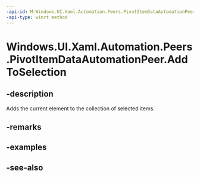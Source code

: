```yaml
---
-api-id: M:Windows.UI.Xaml.Automation.Peers.PivotItemDataAutomationPeer.AddToSelection
-api-type: winrt method
---
```


<!-- Method syntax
public void AddToSelection()
-->

# Windows.UI.Xaml.Automation.Peers.PivotItemDataAutomationPeer.AddToSelection

## -description
Adds the current element to the collection of selected items.



## -remarks

## -examples

## -see-also
